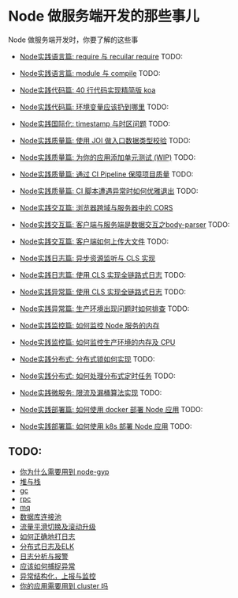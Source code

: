 # Node 做服务端开发的那些事儿

Node 做服务端开发时，你要了解的这些事

+ [Node实践语言篇: require 与 recuilar require]() TODO:
+ [Node实践语言篇: module 与 compile]() TODO:

+ [Node实践代码篇: 40 行代码实现精简版 koa](./koa.md)
+ [Node实践代码篇: 环境变量应该扔到哪里](./env.md) TODO:

+ [Node实践国际化: timestamp 与时区问题](./env.md) TODO:

+ [Node实践质量篇: 使用 JOI 做入口数据类型校验](./env.md) TODO:
+ [Node实践质量篇: 为你的应用添加单元测试 (WIP)](./test.md) TODO:
+ [Node实践质量篇: 通过 CI Pipeline 保障项目质量](./test.md) TODO:
+ [Node实践质量篇: CI 脚本遭遇异常时如何优雅退出]() TODO:

+ [Node实践交互篇: 浏览器跨域与服务器中的 CORS](./cors.md)
+ [Node实践交互篇: 客户端与服务端是数据交互之body-parser](./body.md) TODO:
+ [Node实践交互篇: 客户端如何上传大文件](./body.md) TODO:

+ [Node实践日志篇: 异步资源监听与 CLS 实现](./cls.md)
+ [Node实践日志篇: 使用 CLS 实现全链路式日志](./cls.md) TODO:

+ [Node实践异常篇: 使用 CLS 实现全链路式日志](./cls.md) TODO:
+ [Node实践异常篇: 生产环境出现问题时如何排查](./mem.md) TODO:

+ [Node实践监控篇: 如何监控 Node 服务的内存](./mem.md)
+ [Node实践监控篇: 如何监控生产环境的内存及 CPU](./mem.md)

+ [Node实践分布式: 分布式锁如何实现](./mem.md) TODO:
+ [Node实践分布式: 如何处理分布式定时任务](./mem.md) TODO:

+ [Node实践微服务: 限流及漏桶算法实现](./rate-limit.md) TODO:

+ [Node实践部署篇: 如何使用 docker 部署 Node 应用](./body.md) TODO:
+ [Node实践部署篇: 如何使用 k8s 部署 Node 应用](./body.md) TODO:

## TODO:

+ [你为什么需要用到 node-gyp](./gyp.md)
+ [堆与栈]()
+ [gc]()
+ [rpc]()
+ [mq]()
+ [数据库连接池]()
+ [流量平滑切换及滚动升级](./roll-update.md)
+ [如何正确地打日志](./log.md)
+ [分布式日志及ELK]()
+ [日志分析与报警]()
+ [应该如何捕捉异常]()
+ [异常结构化，上报与监控]()
+ [你的应用需要用到 cluster 吗]()
